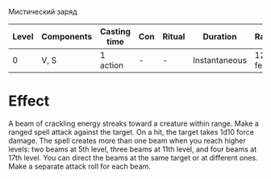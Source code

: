 Мистический заряд

| Level | Components | Casting time | Con | Ritual | Duration | Range |
|--|--|--|--|--|--|--|
|0| V, S | 1 action | - | - | Instantaneous | 120 feet |

# Effect
A beam of crackling energy streaks toward a creature within range. Make a ranged spell attack against the target. On a hit, the target takes 1d10 force damage. The spell creates more than one beam when you reach higher levels: two beams at 5th level, three beams at 11th level, and four beams at 17th level. You can direct the beams at the same target or at different ones. Make a separate attack roll for each beam.